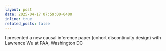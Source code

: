 ```yaml
---
layout: post
date: 2025-04-17 07:59:00-0400
inline: true
related_posts: false
---
```


I presented a new causal inference paper (cohort discontinuity design) with Lawrence Wu at PAA, Washington DC
